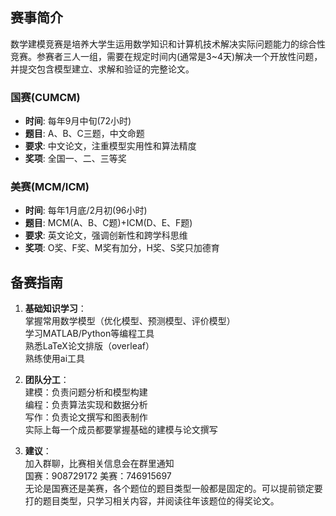 ## 赛事简介
数学建模竞赛是培养大学生运用数学知识和计算机技术解决实际问题能力的综合性竞赛。参赛者三人一组，需要在规定时间内(通常是3~4天)解决一个开放性问题，并提交包含模型建立、求解和验证的完整论文。  
### 国赛(CUMCM)
- **时间**: 每年9月中旬(72小时)
- **题目**: A、B、C三题，中文命题
- **要求**: 中文论文，注重模型实用性和算法精度
- **奖项**: 全国一、二、三等奖

### 美赛(MCM/ICM)
- **时间**: 每年1月底/2月初(96小时)
- **题目**: MCM(A、B、C题)+ICM(D、E、F题)
- **要求**: 英文论文，强调创新性和跨学科思维
- **奖项**: O奖、F奖、M奖有加分，H奖、S奖只加德育

## 备赛指南
1. **基础知识学习**：   
   掌握常用数学模型（优化模型、预测模型、评价模型）  
   学习MATLAB/Python等编程工具  
   熟悉LaTeX论文排版（overleaf）  
   熟练使用ai工具  

2. **团队分工**：  
   建模：负责问题分析和模型构建  
   编程：负责算法实现和数据分析  
   写作：负责论文撰写和图表制作   
   实际上每一个成员都要掌握基础的建模与论文撰写

3. **建议**：  
   加入群聊，比赛相关信息会在群里通知  
   国赛：908729172    美赛：746915697  
   无论是国赛还是美赛，各个题位的题目类型一般都是固定的。可以提前锁定要打的题目类型，只学习相关内容，并阅读往年该题位的得奖论文。